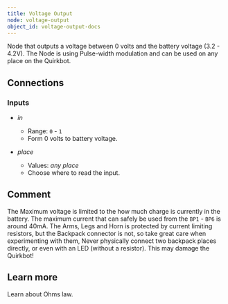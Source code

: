 ```yaml
---
title: Voltage Output
node: voltage-output
object_id: voltage-output-docs
---
```


Node that outputs a voltage between 0 volts and the battery voltage (3.2 - 4.2V). The Node is using Pulse-width modulation and can be used on any place on the Quirkbot.

## Connections

<div class="node-input-list" markdown="block">

### Inputs

- *in*
    - Range: `0` - `1`
    - Form 0 volts to battery voltage.

- *place*
    - Values: *any place*
    - Choose where to read the input.

</div>

## Comment
The Maximum voltage is limited to the how much charge is currently in the battery. The maximum current that can safely be used from the `BP1` - `BP6` is around 40mA. The Arms, Legs and Horn is protected by current limiting resistors, but the Backpack connector is not, so take great care when experimenting with them, Never physically connect two backpack places directly, or even with an LED (without a resistor). This may damage the Quirkbot!

## Learn more
Learn about Ohms law.
